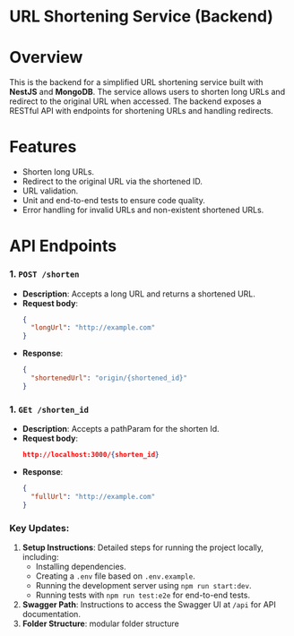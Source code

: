 # URL Shortening Service (Backend)

# Overview
This is the backend for a simplified URL shortening service built with **NestJS** and **MongoDB**. The service allows users to shorten long URLs and redirect to the original URL when accessed. The backend exposes a RESTful API with endpoints for shortening URLs and handling redirects.

# Features
- Shorten long URLs.
- Redirect to the original URL via the shortened ID.
- URL validation.
- Unit and end-to-end tests to ensure code quality.
- Error handling for invalid URLs and non-existent shortened URLs.

# API Endpoints

### 1. `POST /shorten`
- **Description**: Accepts a long URL and returns a shortened URL.
- **Request body**:
  ```json
  {
    "longUrl": "http://example.com"
  }
- **Response**:
  ```json
  {
    "shortenedUrl": "origin/{shortened_id}"
  }
### 1. `GEt /shorten_id`
- **Description**: Accepts a pathParam for the shorten Id.
- **Request body**:
  ```json
  http://localhost:3000/{shorten_id}
- **Response**:
  ```json
  {
    "fullUrl": "http://example.com"
  }


### Key Updates:
1. **Setup Instructions**: Detailed steps for running the project locally, including:
   - Installing dependencies.
   - Creating a `.env` file based on `.env.example`.
   - Running the development server using `npm run start:dev`.
   - Running tests with `npm run test:e2e` for end-to-end tests.
2. **Swagger Path**: Instructions to access the Swagger UI at `/api` for API documentation.
3. **Folder Structure**: modular folder structure


